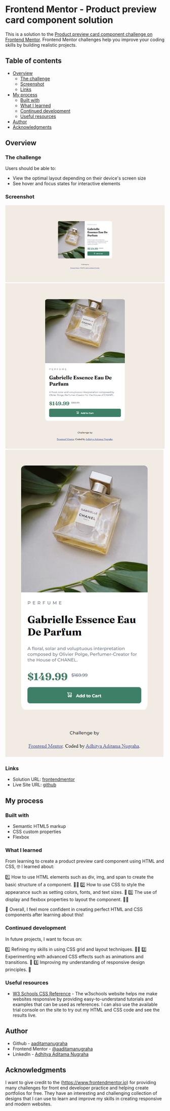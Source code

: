 # Frontend Mentor - Product preview card component solution

This is a solution to the [Product preview card component challenge on Frontend Mentor](https://www.frontendmentor.io/challenges/product-preview-card-component-GO7UmttRfa). Frontend Mentor challenges help you improve your coding skills by building realistic projects.

## Table of contents

- [Overview](#overview)
  - [The challenge](#the-challenge)
  - [Screenshot](#screenshot)
  - [Links](#links)
- [My process](#my-process)
  - [Built with](#built-with)
  - [What I learned](#what-i-learned)
  - [Continued development](#continued-development)
  - [Useful resources](#useful-resources)
- [Author](#author)
- [Acknowledgments](#acknowledgments)

## Overview

### The challenge

Users should be able to:

- View the optimal layout depending on their device's screen size
- See hover and focus states for interactive elements

### Screenshot

![](./design/desktop-mode.png)
![](./design/tablet-mode.png)
![](./design/mobile-mode.png)

### Links

- Solution URL: [frontendmentor](https://www.frontendmentor.io/solutions/product-preview-card-component-S-nMIfzApV)
- Live Site URL: [github](https://aaditamanugraha.github.io/product-preview-card-component/)

## My process

### Built with

- Semantic HTML5 markup
- CSS custom properties
- Flexbox

### What I learned

From learning to create a product preview card component using HTML and CSS, 🤓 I learned about:

1️⃣ How to use HTML elements such as div, img, and span to create the basic structure of a component. 🧑‍💻
2️⃣ How to use CSS to style the appearance such as setting colors, fonts, and text sizes. 🌈
3️⃣ The use of display and flexbox properties to layout the component. 🧑‍💼

💪 Overall, I feel more confident in creating perfect HTML and CSS components after learning about this!

### Continued development

In future projects, I want to focus on:

1️⃣ Refining my skills in using CSS grid and layout techniques. 🧑‍💼
2️⃣ Experimenting with advanced CSS effects such as animations and transitions. 🎨
3️⃣ Improving my understanding of responsive design principles. 📱

### Useful resources

- [W3 Schools CSS Reference](https://www.w3schools.com/cssref/index.php) - The w3schools website helps me make websites responsive by providing easy-to-understand tutorials and examples that can be used as references. I can also use the available trial console on the site to try out my HTML and CSS code and see the results live.

## Author

- Github - [aaditamanugraha](https://github.com/aaditamanugraha)
- Frontend Mentor - [@aaditamanugraha](https://www.frontendmentor.io/profile/aaditamanugraha)
- LinkedIn - [Adhitya Aditama Nugraha](https://www.linkedin.com/in/aaditamanugraha/)

## Acknowledgments

I want to give credit to the (https://www.frontendmentor.io) for providing many challenges for front end developer practice and helping create portfolios for free. They have an interesting and challenging collection of designs that I can use to learn and improve my skills in creating responsive and modern websites.
